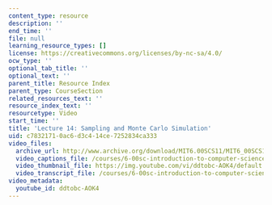 ```yaml
---
content_type: resource
description: ''
end_time: ''
file: null
learning_resource_types: []
license: https://creativecommons.org/licenses/by-nc-sa/4.0/
ocw_type: ''
optional_tab_title: ''
optional_text: ''
parent_title: Resource Index
parent_type: CourseSection
related_resources_text: ''
resource_index_text: ''
resourcetype: Video
start_time: ''
title: 'Lecture 14: Sampling and Monte Carlo Simulation'
uid: c7832171-0ac6-d3c4-14ce-7252834ca333
video_files:
  archive_url: http://www.archive.org/download/MIT6.00SCS11/MIT6_00SCS11_lec14_300k.mp4
  video_captions_file: /courses/6-00sc-introduction-to-computer-science-and-programming-spring-2011/5b975e23e56c547084a709e6f5724ea2_ddtobc-AOK4.vtt
  video_thumbnail_file: https://img.youtube.com/vi/ddtobc-AOK4/default.jpg
  video_transcript_file: /courses/6-00sc-introduction-to-computer-science-and-programming-spring-2011/4840d0904493581fc66534d421998c5c_ddtobc-AOK4.pdf
video_metadata:
  youtube_id: ddtobc-AOK4
---
```

